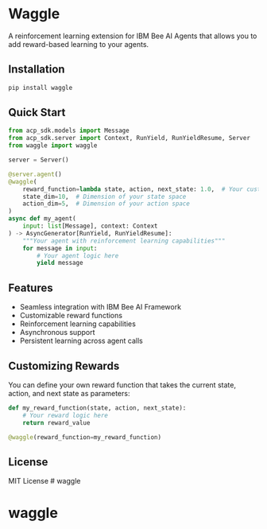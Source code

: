 # Waggle

A reinforcement learning extension for IBM Bee AI Agents that allows you to add reward-based learning to your agents.

## Installation

```bash
pip install waggle
```

## Quick Start

```python
from acp_sdk.models import Message
from acp_sdk.server import Context, RunYield, RunYieldResume, Server
from waggle import waggle

server = Server()

@server.agent()
@waggle(
    reward_function=lambda state, action, next_state: 1.0,  # Your custom reward function
    state_dim=10,  # Dimension of your state space
    action_dim=5,  # Dimension of your action space
)
async def my_agent(
    input: list[Message], context: Context
) -> AsyncGenerator[RunYield, RunYieldResume]:
    """Your agent with reinforcement learning capabilities"""
    for message in input:
        # Your agent logic here
        yield message
```

## Features

- Seamless integration with IBM Bee AI Framework
- Customizable reward functions
- Reinforcement learning capabilities
- Asynchronous support
- Persistent learning across agent calls

## Customizing Rewards

You can define your own reward function that takes the current state, action, and next state as parameters:

```python
def my_reward_function(state, action, next_state):
    # Your reward logic here
    return reward_value

@waggle(reward_function=my_reward_function)
```

## License

MIT License # waggle
# waggle
